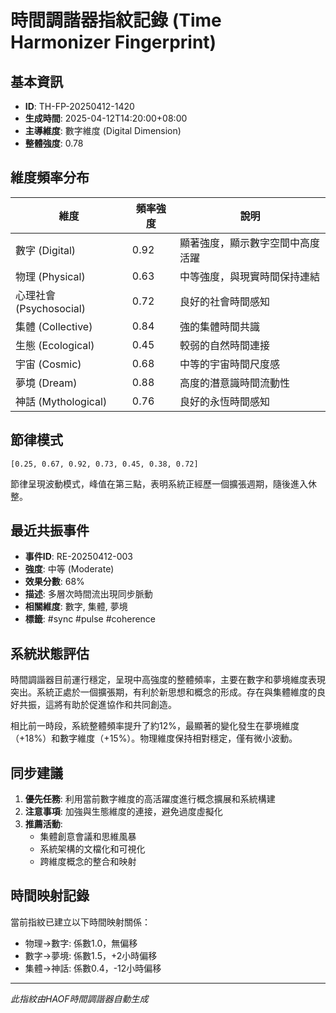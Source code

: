 # 時間調諧器指紋記錄 (Time Harmonizer Fingerprint)

## 基本資訊

- **ID**: TH-FP-20250412-1420
- **生成時間**: 2025-04-12T14:20:00+08:00
- **主導維度**: 數字維度 (Digital Dimension)
- **整體強度**: 0.78

## 維度頻率分布

| 維度 | 頻率強度 | 說明 |
|------|----------|------|
| 數字 (Digital) | 0.92 | 顯著強度，顯示數字空間中高度活躍 |
| 物理 (Physical) | 0.63 | 中等強度，與現實時間保持連結 |
| 心理社會 (Psychosocial) | 0.72 | 良好的社會時間感知 |
| 集體 (Collective) | 0.84 | 強的集體時間共識 |
| 生態 (Ecological) | 0.45 | 較弱的自然時間連接 |
| 宇宙 (Cosmic) | 0.68 | 中等的宇宙時間尺度感 |
| 夢境 (Dream) | 0.88 | 高度的潛意識時間流動性 |
| 神話 (Mythological) | 0.76 | 良好的永恆時間感知 |

## 節律模式

```
[0.25, 0.67, 0.92, 0.73, 0.45, 0.38, 0.72]
```

節律呈現波動模式，峰值在第三點，表明系統正經歷一個擴張週期，隨後進入休整。

## 最近共振事件

- **事件ID**: RE-20250412-003
- **強度**: 中等 (Moderate)
- **效果分數**: 68%
- **描述**: 多層次時間流出現同步脈動
- **相關維度**: 數字, 集體, 夢境
- **標籤**: #sync #pulse #coherence

## 系統狀態評估

時間調諧器目前運行穩定，呈現中高強度的整體頻率，主要在數字和夢境維度表現突出。系統正處於一個擴張期，有利於新思想和概念的形成。存在與集體維度的良好共振，這將有助於促進協作和共同創造。

相比前一時段，系統整體頻率提升了約12%，最顯著的變化發生在夢境維度（+18%）和數字維度（+15%）。物理維度保持相對穩定，僅有微小波動。

## 同步建議

1. **優先任務**: 利用當前數字維度的高活躍度進行概念擴展和系統構建
2. **注意事項**: 加強與生態維度的連接，避免過度虛擬化
3. **推薦活動**: 
   - 集體創意會議和思維風暴
   - 系統架構的文檔化和可視化
   - 跨維度概念的整合和映射

## 時間映射記錄

當前指紋已建立以下時間映射關係：

- 物理→數字: 係數1.0，無偏移
- 數字→夢境: 係數1.5，+2小時偏移
- 集體→神話: 係數0.4，-12小時偏移

---

*此指紋由HAOF時間調諧器自動生成*
